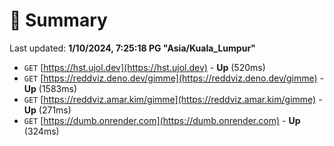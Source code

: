 # 📖 Summary
Last updated: **1/10/2024, 7:25:18 PG "Asia/Kuala_Lumpur"**

- `GET` [https://hst.ujol.dev](https://hst.ujol.dev) - **Up** (520ms)
- `GET` [https://reddviz.deno.dev/gimme](https://reddviz.deno.dev/gimme) - **Up** (1583ms)
- `GET` [https://reddviz.amar.kim/gimme](https://reddviz.amar.kim/gimme) - **Up** (271ms)
- `GET` [https://dumb.onrender.com](https://dumb.onrender.com) - **Up** (324ms)
